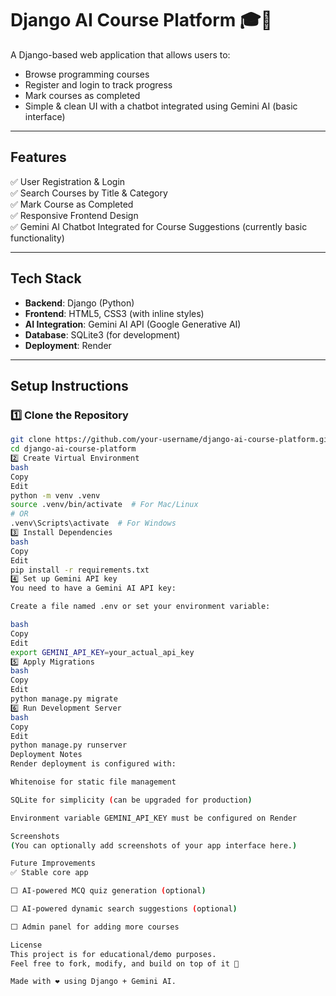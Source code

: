 # Django AI Course Platform 🎓🤖

A Django-based web application that allows users to:

- Browse programming courses
- Register and login to track progress
- Mark courses as completed
- Simple & clean UI with a chatbot integrated using Gemini AI (basic interface)

---

## Features

✅ User Registration & Login  
✅ Search Courses by Title & Category  
✅ Mark Course as Completed  
✅ Responsive Frontend Design  
✅ Gemini AI Chatbot Integrated for Course Suggestions (currently basic functionality)

---

## Tech Stack

- **Backend**: Django (Python)
- **Frontend**: HTML5, CSS3 (with inline styles)
- **AI Integration**: Gemini AI API (Google Generative AI)
- **Database**: SQLite3 (for development)
- **Deployment**: Render

---

## Setup Instructions

### 1️⃣ Clone the Repository

```bash
git clone https://github.com/your-username/django-ai-course-platform.git
cd django-ai-course-platform
2️⃣ Create Virtual Environment
bash
Copy
Edit
python -m venv .venv
source .venv/bin/activate  # For Mac/Linux
# OR
.venv\Scripts\activate  # For Windows
3️⃣ Install Dependencies
bash
Copy
Edit
pip install -r requirements.txt
4️⃣ Set up Gemini API key
You need to have a Gemini AI API key:

Create a file named .env or set your environment variable:

bash
Copy
Edit
export GEMINI_API_KEY=your_actual_api_key
5️⃣ Apply Migrations
bash
Copy
Edit
python manage.py migrate
6️⃣ Run Development Server
bash
Copy
Edit
python manage.py runserver
Deployment Notes
Render deployment is configured with:

Whitenoise for static file management

SQLite for simplicity (can be upgraded for production)

Environment variable GEMINI_API_KEY must be configured on Render

Screenshots
(You can optionally add screenshots of your app interface here.)

Future Improvements
✅ Stable core app

⬜ AI-powered MCQ quiz generation (optional)

⬜ AI-powered dynamic search suggestions (optional)

⬜ Admin panel for adding more courses

License
This project is for educational/demo purposes.
Feel free to fork, modify, and build on top of it 🚀

Made with ❤️ using Django + Gemini AI.
